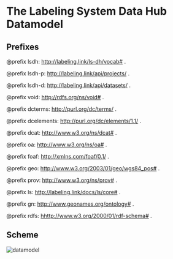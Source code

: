 # The Labeling System Data Hub Datamodel

## Prefixes

@prefix lsdh: <http://labeling.link/ls-dh/vocab#> .

@prefix lsdh-p: <http://labeling.link/api/projects/> .

@prefix lsdh-d: <http://labeling.link/api/datasets/> .

@prefix void: <http://rdfs.org/ns/void#> .

@prefix dcterms: <http://purl.org/dc/terms/> .

@prefix dcelements: <http://purl.org/dc/elements/1.1/> .

@prefix dcat: <http://www.w3.org/ns/dcat#> .

@prefix oa: <http://www.w3.org/ns/oa#> .

@prefix foaf: <http://xmlns.com/foaf/0.1/> .

@prefix geo: <http://www.w3.org/2003/01/geo/wgs84_pos#> .

@prefix prov: <http://www.w3.org/ns/prov#> .

@prefix ls: <http://labeling.link/docs/ls/core#> .

@prefix gn: <http://www.geonames.org/ontology#> .

@prefix rdfs: <hhttp://www.w3.org/2000/01/rdf-schema#> .

## Scheme

![datamodel](../../../raw/master/img/datamodel.jpg)
